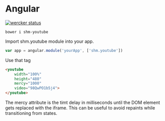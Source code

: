 # Angular 

[![wercker status](https://app.wercker.com/status/adac01a17208b68356699703f2c462c8/m "wercker status")](https://app.wercker.com/project/bykey/adac01a17208b68356699703f2c462c8)


```
bower i shm-youtube
```

Import shm.youtube module into your app.  
```js
var app = angular.module('yourApp', ['shm.youtube'])

```

Use that tag  
```html
<youtube 
	width="100%"
	height="480"
	mercy="1000"
	video="98QwPO1b5j4">
</youtube>
```

The mercy attribute is the timt delay in milliseconds until the DOM element gets replaced with the iframe. This can be useful to avoid repaints while transitioning from states.
